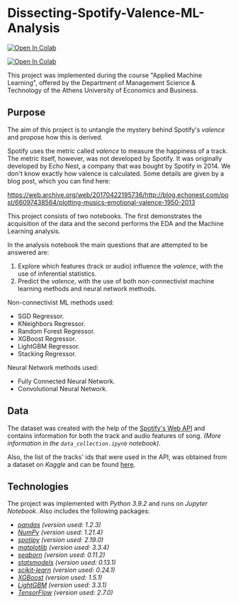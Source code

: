 # Dissecting-Spotify-Valence-ML-Analysis
[![Open In Colab](https://colab.research.google.com/assets/colab-badge.svg)](https://colab.research.google.com/github/NikolasMoatsos/Dissecting-Spotify-Valence-ML-Analysis/blob/main/data_collection.ipynb)

[![Open In Colab](https://colab.research.google.com/assets/colab-badge.svg)](https://colab.research.google.com/github/NikolasMoatsos/Dissecting-Spotify-Valence-ML-Analysis/blob/main/dissecting_spotify_valence_ml_analysis.ipynb)

This project was implemented during the course "Applied Machine Learning", offered by the Department of Management Science & Technology of the Athens University of Economics and Business.

## Purpose
The aim of this project is to untangle the mystery behind Spotify's *valence* and propose how this is derived.

Spotify uses the metric called *valence* to measure the happiness of a track. The metric itself, however, was not developed by Spotify. It was originally developed by Echo Nest, a company that was bought by Spotify in 2014. We don't know exactly how valence is calculated. Some details are given by a blog post, which you can find here:

https://web.archive.org/web/20170422195736/http://blog.echonest.com/post/66097438564/plotting-musics-emotional-valence-1950-2013

This project consists of two notebooks. The first demonstrates the acquisition of the data and the second performs the EDA and the Machine Learning analysis. 

In the analysis notebook the main questions that are attempted to be answered are:
1. Explore which features (track or audio) influence the *valence*, with the use of inferential statistics.
2. Predict the *valence*, with the use of both non-connectivist machine learning methods and neural network methods.

Non-connectivist ML methods used:
* SGD Regressor.
* KNeighbors Regressor.
* Random Forest Regressor.
* XGBoost Regressor.
* LightGBM Regressor.
* Stacking Regressor.

Neural Network methods used:
* Fully Connected Neural Network.
* Convolutional Neural Network.

## Data
The dataset was created with the help of the [Spotify's Web API](https://developer.spotify.com/documentation/web-api/reference/#/) and contains information for both the track and audio features of song. *(More information in the `data_collection.ipynb` notebook)*.

Also, the list of the tracks' ids that were used in the API, was obtained from a dataset on *Kaggle* and can be found [here](https://www.kaggle.com/ektanegi/spotifydata-19212020).

## Technologies
The project was implemented with *Python 3.9.2* and runs on *Jupyter Notebook*. Also includes the following packages: 
* [*pandas*](https://pandas.pydata.org/) *(version used: 1.2.3)* 
* [*NumPy*](https://numpy.org/) *(version used: 1.21.4)*
* [*spotipy*](https://spotipy.readthedocs.io/en/2.19.0/) *(version used: 2.19.0)*
* [*matplotlib*](https://matplotlib.org/) *(version used: 3.3.4)*
* [*seaborn*](https://seaborn.pydata.org/) *(version used: 0.11.2)*
* [*statsmodels*](https://www.statsmodels.org/stable/index.html) *(version used: 0.13.1)*
* [*scikit-learn*](https://scikit-learn.org/stable/) *(version used: 0.24.1)*
* [*XGBoost*](https://xgboost.readthedocs.io/en/stable/) *(version used: 1.5.1)*
* [*LightGBM*](https://lightgbm.readthedocs.io/en/latest/) *(version used: 3.3.1)*
* [*TensorFlow*](https://www.tensorflow.org/) *(version used: 2.7.0)*


